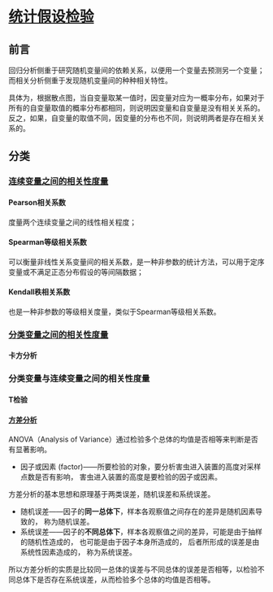 # [统计假设检验](https://cloud.tencent.com/developer/article/1346752)

## 前言

回归分析侧重于研究随机变量间的依赖关系，以便用一个变量去预测另一个变量；而相关分析侧重于发现随机变量间的种种相关特性。

具体为，根据散点图，当自变量取某一值时，因变量对应为一概率分布，如果对于所有的自变量取值的概率分布都相同，则说明因变量和自变量是没有相关关系的。反之，如果，自变量的取值不同，因变量的分布也不同，则说明两者是存在相关关系的。

## 分类

### [连续变量之间的相关性度量](https://www.jianshu.com/p/6ff218cb5fe9)

#### Pearson相关系数

度量两个连续变量之间的线性相关程度；

#### Spearman等级相关系数

可以衡量非线性关系变量间的相关系数，是一种非参数的统计方法，可以用于定序变量或不满足正态分布假设的等间隔数据；

#### Kendall秩相关系数

也是一种非参数的等级相关度量，类似于Spearman等级相关系数。

### [分类变量之间的相关性度量](https://blog.csdn.net/lsxxx2011/article/details/98764100)

#### 卡方分析

### 分类变量与连续变量之间的相关性度量

#### T检验

#### [方差分析](https://blog.csdn.net/lvsehaiyang1993/article/details/80397850)

ANOVA（Analysis of Variance）通过检验多个总体的均值是否相等来判断是否有显著影响。

- 因子或因素 (factor)——所要检验的对象，要分析害虫进入装置的高度对采样点数是否有影响， 害虫进入装置的高度是要检验的因子或因素。

方差分析的基本思想和原理基于两类误差，随机误差和系统误差。

- 随机误差——因子的**同一总体下**，样本各观察值之间存在的差异是随机因素导致的， 称为随机误差。
- 系统误差——因子的**不同总体下**，样本各观察值之间的差异，可能是由于抽样的随机性造成的， 也可能是由于因子本身所造成的， 后者所形成的误差是由系统性因素造成的， 称为系统误差。

所以方差分析的实质是比较同一总体的误差与不同总体的误差是否相等，以检验不同总体下是否存在系统误差，从而检验多个总体的均值是否相等。





